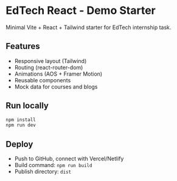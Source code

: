 # EdTech React - Demo Starter

Minimal Vite + React + Tailwind starter for EdTech internship task.

## Features
- Responsive layout (Tailwind)
- Routing (react-router-dom)
- Animations (AOS + Framer Motion)
- Reusable components
- Mock data for courses and blogs

## Run locally
```bash
npm install
npm run dev
```

## Deploy
- Push to GitHub, connect with Vercel/Netlify
- Build command: `npm run build`
- Publish directory: `dist`
